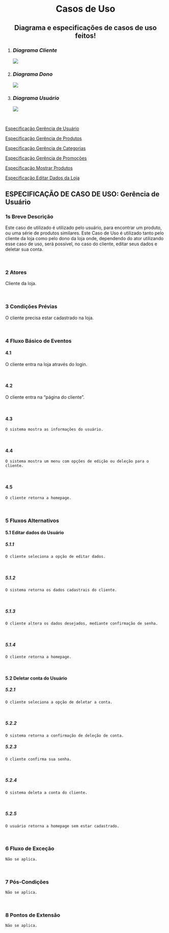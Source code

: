 <h1 align="center"> Casos de Uso </h1>
<h2 align="center"> Diagrama e especificações de casos de uso feitos! </h2>

1. ### _**Diagrama Cliente**_
    <img src="./assets/imagens/Diagrama/DiagramaCliente.jpg"/>

2. ### _**Diagrama Dono**_
    <img src="./assets/imagens/Diagrama/DiagramaDono.jpg"/>

3. ### _**Diagrama Usuário**_
    <img src="./assets/imagens/Diagrama/DiagramaUsuario.jpg"/>

</br>

<a href="https://docs.google.com/document/d/1V0c9ttDsuG5GUdN8S0esVhdmY0ZfbOX6/edit?usp=sharing&ouid=117063515235833009625&rtpof=true&sd=true" target="_blank">Especificação Gerência de Usuário</a>

<a href="https://docs.google.com/document/d/1p_xk1pmTdkGtEKgycoH2G8xdce08cBnf/edit?usp=sharing&ouid=115705675314473655044&rtpof=true&sd=true" target="_blank">Especificação Gerência de Produtos</a>

<a href="https://docs.google.com/document/d/1GdDz_PrmzG87N_Yv-dF1vGgtfPiA4-ZLNS--aVlcyqQ/edit?usp=sharing" target="_blank">Especificação Gerência de Categorias</a>

<a href="https://docs.google.com/document/d/1waFnMeWQpdhCoSX9gBZCYEXmV-povKTd/edit?usp=sharing&ouid=114101976048666641071&rtpof=true&sd=true" target="_blank">Especificação Gerência de Promoções</a>

<a href="https://docs.google.com/document/d/17FaJKV-k4T7xWu4TPY-ElIrLF2GBml0I/edit?usp=sharing&ouid=113162914836637352766&rtpof=true&sd=true" target="_blank">Especificação Mostrar Produtos</a>

<a href="https://docs.google.com/document/d/1lkdrbofDkFC4N96z_gck9zVBY0gJj1bn/edit#" target="_blank">Especificação Editar Dados da Loja</a>

## ESPECIFICAÇÃO DE CASO DE USO: Gerência de Usuário

### 1s Breve Descrição

Este caso de utilizado é utilizado pelo usuário, para encontrar um produto, ou uma série de produtos similares. Este Caso de Uso é utilizado tanto pelo cliente da loja como pelo dono da loja onde, dependendo do ator utilizando esse caso de uso, será possível, no caso do cliente, editar seus dados e deletar sua conta.


<br>

### 2 Atores

Cliente da loja.

<br>

### 3 Condições Prévias

O cliente precisa estar cadastrado na loja.


<br>

### 4 Fluxo Básico de Eventos
#### 4.1 

O cliente entra na loja através do login.
    
<br>

#### 4.2

O cliente entra na “página do cliente”.

<br>

#### 4.3
    O sistema mostra as informações do usuário.

<br>

#### 4.4
    O sistema mostra um menu com opções de edição ou deleção para o cliente.
<br>

#### 4.5
    O cliente retorna a homepage.
<br>

### 5 Fluxos Alternativos
#### 5.1 Editar dados do Usuário
##### 5.1.1
    O cliente seleciona a opção de editar dados.
<br>

##### 5.1.2
    O sistema retorna os dados cadastrais do cliente.
<br>

##### 5.1.3
    O cliente altera os dados desejados, mediante confirmação de senha.
<br>

##### 5.1.4
    O cliente retorna a homepage.
<br>

#### 5.2 Deletar conta do Usuário
##### 5.2.1
    O cliente seleciona a opção de deletar a conta.
<br>

##### 5.2.2
    O sistema retorna a confirmação de deleção de conta.

##### 5.2.3
    O cliente confirma sua senha.
<br>

##### 5.2.4
    O sistema deleta a conta do cliente.
<br>

##### 5.2.5
    O usuário retorna a homepage sem estar cadastrado.
<br>

### 6 Fluxo de Exceção

    Não se aplica.
<br>

### 7 Pós-Condições 

    Não se aplica.
<br>

### 8 Pontos de Extensão

    Não se aplica.
<br>